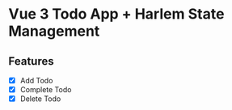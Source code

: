 # Vue 3 Todo App + Harlem State Management

## Features

-   [x] Add Todo
-   [x] Complete Todo
-   [x] Delete Todo
